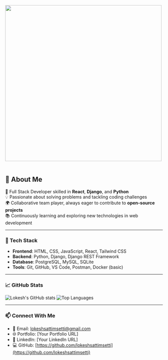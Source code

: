 

<img src="https://user-images.githubusercontent.com/74038190/225813708-98b745f2-7d22-48cf-9150-083f1b00d6c9.gif" width="500">
<br><br>









## 💫 About Me

🚀 Full Stack Developer skilled in **React**, **Django**, and **Python**  
💡 Passionate about solving problems and tackling coding challenges  
🌍 Collaborative team player, always eager to contribute to **open-source projects**  
📚 Continuously learning and exploring new technologies in web development  

---

### 🔧 Tech Stack
- **Frontend**: HTML, CSS, JavaScript, React, Tailwind CSS  
- **Backend**: Python, Django, Django REST Framework  
- **Database**: PostgreSQL, MySQL, SQLite  
- **Tools**: Git, GitHub, VS Code, Postman, Docker (basic)

---

### 📈 GitHub Stats

![Lokesh's GitHub stats](https://github-readme-stats.vercel.app/api?username=lokeshsattimsetti&show_icons=true&theme=radical)
![Top Languages](https://github-readme-stats.vercel.app/api/top-langs/?username=lokeshsattimsetti&layout=compact&theme=radical)

---

### 📫 Connect With Me

- 📧 Email: [lokeshsattimsetti@gmail.com](mailto:lokeshsattimsetti@gmail.com)  
- 🌐 Portfolio: [Your Portfolio URL]  
- 💼 LinkedIn: [Your LinkedIn URL]  
- 💻 GitHub: [https://github.com/lokeshsattimsetti](https://github.com/lokeshsattimsetti)











